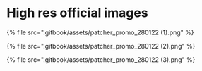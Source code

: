 # High res official images

{% file src=".gitbook/assets/patcher_promo_280122 (1).png" %}

{% file src=".gitbook/assets/patcher_promo_280122 (2).png" %}

{% file src=".gitbook/assets/patcher_promo_280122 (3).png" %}
